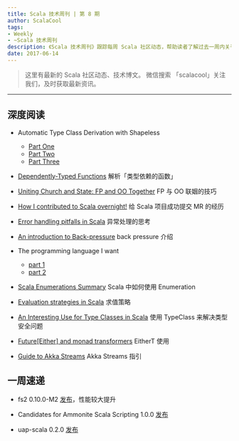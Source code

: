 ```yaml
---
title: Scala 技术周刊 | 第 8 期
author: ScalaCool
tags:
- Weekly
- ~Scala 技术周刊
description: 《Scala 技术周刊》跟踪每周 Scala 社区动态，帮助读者了解过去一周内关于 Scala 发生的事情。
date: 2017-06-14
---
```


> 这里有最新的 Scala 社区动态、技术博文。
微信搜索 「scalacool」关注我们，及时获取最新资讯。

***

## 深度阅读

- Automatic Type Class Derivation with Shapeless
  - [Part One](http://www.cakesolutions.net/teamblogs/automatic-type-class-derivation-with-shapeless-part-one)
  - [Part Two](http://www.cakesolutions.net/teamblogs/automatic-type-class-derivation-with-shapeless-part-two)
  - [Part Three](http://www.cakesolutions.net/teamblogs/automatic-type-class-derivation-with-shapeless-part-three)

- [Dependently-Typed Functions](http://japgolly.blogspot.com/2017/06/dependently-typed-functions.html)
  解析「类型依赖的函数」

- [Uniting Church and State: FP and OO Together](http://underscore.io/blog/posts/2017/06/02/uniting-church-and-state.html)
  FP 与 OO 联姻的技巧

- [How I contributed to Scala overnight!](http://www.cakesolutions.net/teamblogs/how-i-contributed-to-scala-overnight)
  给 Scala 项目成功提交 MR 的经历

- [Error handling pitfalls in Scala](http://www.cakesolutions.net/teamblogs/error-handling-pitfalls-in-scala)
  异常处理的思考

- [An introduction to Back-pressure](https://medium.com/@thiagoandrade6/an-introduction-to-back-pressure-d7d990d5bef3)
  back pressure 介绍

- The programming language I want
  - [part 1](https://medium.com/@tomekw/the-programming-language-i-want-1285f2175660)
  - [part 2](https://medium.com/@tomekw/the-programming-language-i-want-part-2-d03ab52c1a1c)

- [Scala Enumerations Summary](http://hugo.ferreira.cc/scala-enums/)
  Scala 中如何使用 Enumeration

- [Evaluation strategies in Scala](http://www.cakesolutions.net/teamblogs/evaluation-strategies-in-scala)
  求值策略

- [An Interesting Use for Type Classes in Scala](http://scabl.blogspot.com/2017/06/an-interesting-use-case-for-type-classes.html)
  使用 TypeClass 来解决类型安全问题

- [Future[Either] and monad transformers](http://justinhj.github.io/2017/06/02/future-either-and-monad-transformers.html)
  EitherT 使用

- [Guide to Akka Streams](http://www.baeldung.com/akka-streams)
  Akka Streams 指引

## 一周速递

- fs2 0.10.0-M2 [发布](https://github.com/functional-streams-for-scala/fs2/blob/500670b319d285b354bac988700126c189b23ee5/docs/migration-guide-0.10.md)，性能较大提升

- Candidates for Ammonite Scala Scripting 1.0.0 [发布](http://ammonite.io/#Changelog)

- uap-scala 0.2.0 [发布](https://github.com/ua-parser/uap-scala/releases/tag/v0.2.0)
